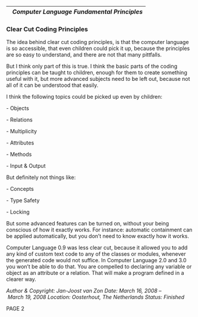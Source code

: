 ﻿|` `***Computer Language Fundamental Principles***|
| :- |
### **Clear Cut Coding Principles**
The idea behind clear cut coding principles, is that the computer language is so accessible, that even children could pick it up, because the principles are so easy to understand, and there are not that many pittfalls.

But I think only part of this is true. I think the basic parts of the coding principles can be taught to children, enough for them to create something useful with it, but more advanced subjects need to be left out, because not all of it can be understood that easily.

I think the following topics could be picked up even by children:

\- Objects

\- Relations

\- Multiplicity

\- Attributes

\- Methods

\- Input & Output

But definitely not things like:

\- Concepts

\- Type Safety

\- Locking

But some advanced features can be turned on, without your being conscious of how it exactly works. For instance: automatic containment can be applied automatically, but you don’t need to know exactly how it works.

Computer Language 0.9 was less clear cut, because it allowed you to add any kind of custom text code to any of the classes or modules, whenever the generated code would not suffice. In Computer Language 2.0 and 3.0 you won’t be able to do that. You are compelled to declaring any variable or object as an attribute or a relation. That will make a program defined in a clearer way.

*Author & Copyright: Jan-Joost van Zon        Date: March 16, 2008 – March 19, 2008        Location: Oosterhout, The Netherlands        Status: Finished*

PAGE  2

